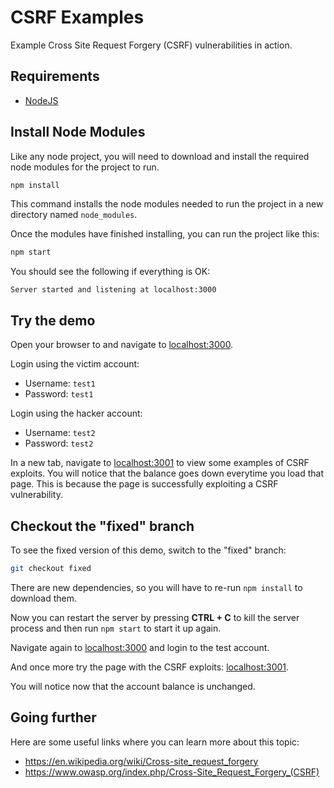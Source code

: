 # CSRF Examples

Example Cross Site Request Forgery (CSRF) vulnerabilities in action.


## Requirements

* [NodeJS](https://nodejs.org/en/)


## Install Node Modules

Like any node project, you will need to download and install the required node modules for the project to run.

```bash
npm install
```
This command installs the node modules needed to run the project in a new directory named `node_modules`.

Once the modules have finished installing, you can run the project like this:
```bash
npm start
```

You should see the following if everything is OK:
```
Server started and listening at localhost:3000
```


## Try the demo

Open your browser to and navigate to [localhost:3000](http://localhost:3000).

Login using the victim account:
* Username: `test1`
* Password: `test1`

Login using the hacker account:
* Username: `test2`
* Password: `test2`

In a new tab, navigate to [localhost:3001](http://localhost:3001) to view some examples of CSRF exploits. You will notice that the balance goes down everytime you load that page. This is because the page is successfully exploiting a CSRF vulnerability.


## Checkout the "fixed" branch

To see the fixed version of this demo, switch to the "fixed" branch:
```bash
git checkout fixed
```

There are new dependencies, so you will have to re-run `npm install` to download them.

Now you can restart the server by pressing __CTRL + C__ to kill the server process and then run `npm start` to start it up again.

Navigate again to [localhost:3000](http://localhost:3000) and login to the test account.

And once more try the page with the CSRF exploits: [localhost:3001](http://localhost:3001).

You will notice now that the account balance is unchanged.


## Going further

Here are some useful links where you can learn more about this topic:
* https://en.wikipedia.org/wiki/Cross-site_request_forgery
* https://www.owasp.org/index.php/Cross-Site_Request_Forgery_(CSRF)
